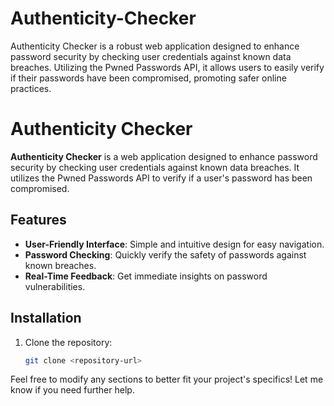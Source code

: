 # Authenticity-Checker
Authenticity Checker is a robust web application designed to enhance password security by checking user credentials against known data breaches. Utilizing the Pwned Passwords API, it allows users to easily verify if their passwords have been compromised, promoting safer online practices.
# Authenticity Checker

**Authenticity Checker** is a web application designed to enhance password security by checking user credentials against known data breaches. It utilizes the Pwned Passwords API to verify if a user's password has been compromised.

## Features

- **User-Friendly Interface**: Simple and intuitive design for easy navigation.
- **Password Checking**: Quickly verify the safety of passwords against known breaches.
- **Real-Time Feedback**: Get immediate insights on password vulnerabilities.

## Installation

1. Clone the repository:
   ```bash
   git clone <repository-url>

Feel free to modify any sections to better fit your project's specifics! Let me know if you need further help.
